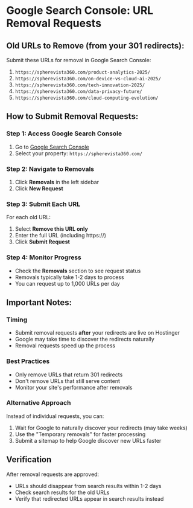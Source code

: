# Google Search Console: URL Removal Requests

## Old URLs to Remove (from your 301 redirects):

Submit these URLs for removal in Google Search Console:

1. `https://spherevista360.com/product-analytics-2025/`
2. `https://spherevista360.com/on-device-vs-cloud-ai-2025/`
3. `https://spherevista360.com/tech-innovation-2025/`
4. `https://spherevista360.com/data-privacy-future/`
5. `https://spherevista360.com/cloud-computing-evolution/`

## How to Submit Removal Requests:

### Step 1: Access Google Search Console
1. Go to [Google Search Console](https://search.google.com/search-console)
2. Select your property: `https://spherevista360.com/`

### Step 2: Navigate to Removals
1. Click **Removals** in the left sidebar
2. Click **New Request**

### Step 3: Submit Each URL
For each old URL:
1. Select **Remove this URL only**
2. Enter the full URL (including https://)
3. Click **Submit Request**

### Step 4: Monitor Progress
- Check the **Removals** section to see request status
- Removals typically take 1-2 days to process
- You can request up to 1,000 URLs per day

## Important Notes:

### Timing
- Submit removal requests **after** your redirects are live on Hostinger
- Google may take time to discover the redirects naturally
- Removal requests speed up the process

### Best Practices
- Only remove URLs that return 301 redirects
- Don't remove URLs that still serve content
- Monitor your site's performance after removals

### Alternative Approach
Instead of individual requests, you can:
1. Wait for Google to naturally discover your redirects (may take weeks)
2. Use the "Temporary removals" for faster processing
3. Submit a sitemap to help Google discover new URLs faster

## Verification
After removal requests are approved:
- URLs should disappear from search results within 1-2 days
- Check search results for the old URLs
- Verify that redirected URLs appear in search results instead